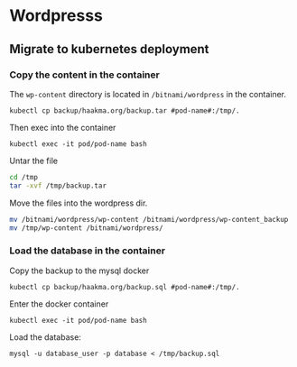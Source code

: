 # Wordpresss

## Migrate to kubernetes deployment

### Copy the content in the container

The `wp-content` directory is located in `/bitnami/wordpress` in the container.

`kubectl cp backup/haakma.org/backup.tar #pod-name#:/tmp/.`

Then exec into the container

`kubectl exec -it pod/pod-name bash`

Untar the file

```bash
cd /tmp
tar -xvf /tmp/backup.tar
```

Move the files into the wordpress dir.

```bash
mv /bitnami/wordpress/wp-content /bitnami/wordpress/wp-content_backup
mv /tmp/wp-content /bitnami/wordpress/
```

### Load the database in the container

Copy the backup to the mysql docker

`kubectl cp backup/haakma.org/backup.sql #pod-name#:/tmp/.`

Enter the docker container

`kubectl exec -it pod/pod-name bash`

Load the database:

`mysql -u database_user -p database < /tmp/backup.sql`





